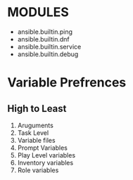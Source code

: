 <!--
Title: ANSIBLE
Author: Yaswanth Kumar Bandela
Date: 2024-09-01
-->
# MODULES 
* ansible.builtin.ping
* ansible.builtin.dnf
* ansible.builtin.service
* ansible.builtin.debug

# Variable Prefrences
## High to Least
1. Aruguments
2. Task Level
3. Variable files
4. Prompt Variables
5. Play Level variables
6. Inventory variables
7. Role variables